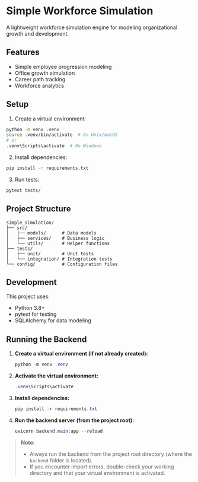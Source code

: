 # Simple Workforce Simulation

A lightweight workforce simulation engine for modeling organizational growth and development.

## Features

- Simple employee progression modeling
- Office growth simulation
- Career path tracking
- Workforce analytics

## Setup

1. Create a virtual environment:
```bash
python -m venv .venv
source .venv/bin/activate  # On Unix/macOS
# or
.venv\Scripts\activate  # On Windows
```

2. Install dependencies:
```bash
pip install -r requirements.txt
```

3. Run tests:
```bash
pytest tests/
```

## Project Structure

```
simple_simulation/
├── src/
│   ├── models/      # Data models
│   ├── services/    # Business logic
│   └── utils/       # Helper functions
├── tests/
│   ├── unit/        # Unit tests
│   └── integration/ # Integration tests
└── config/          # Configuration files
```

## Development

This project uses:
- Python 3.8+
- pytest for testing
- SQLAlchemy for data modeling 

## Running the Backend

1. **Create a virtual environment (if not already created):**
   ```powershell
   python -m venv .venv
   ```
2. **Activate the virtual environment:**
   ```powershell
   .venv\Scripts\activate
   ```
3. **Install dependencies:**
   ```powershell
   pip install -r requirements.txt
   ```
4. **Run the backend server (from the project root):**
   ```powershell
   uvicorn backend.main:app --reload
   ```

> **Note:**
> - Always run the backend from the project root directory (where the `backend` folder is located).
> - If you encounter import errors, double-check your working directory and that your virtual environment is activated. 